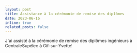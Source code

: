 ```yaml
---
layout: post
title: Assistance à la cérémonie de remise des diplômes
date: 2023-06-16
inline: true
related_posts: false
---
```


J'ai assisté à la cérémonie de remise des diplômes ingénieurs à CentraleSupélec à Gif-sur-Yvette!
